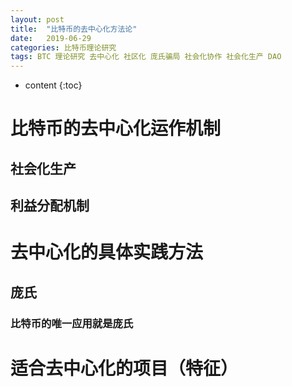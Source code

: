 ```yaml
---
layout: post
title:  "比特币的去中心化方法论"
date:   2019-06-29
categories: 比特币理论研究
tags: BTC 理论研究 去中心化 社区化 庞氏骗局 社会化协作 社会化生产 DAO
---
```


* content
{:toc}

# 比特币的去中心化运作机制

## 社会化生产



## 利益分配机制


## 


# 去中心化的具体实践方法



## 庞氏

### 比特币的唯一应用就是庞氏




# 适合去中心化的项目（特征）